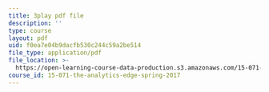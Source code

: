 ```yaml
---
title: 3play pdf file
description: ''
type: course
layout: pdf
uid: f0ea7e04b9dacfb530c244c59a2be514
file_type: application/pdf
file_location: >-
  https://open-learning-course-data-production.s3.amazonaws.com/15-071-the-analytics-edge-spring-2017/f0ea7e04b9dacfb530c244c59a2be514_8fW7ooZLIuc.pdf
course_id: 15-071-the-analytics-edge-spring-2017
---
```

